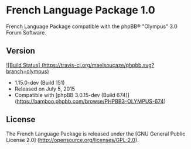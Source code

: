 French Language Package 1.0
===========================

French Language Package compatible with the phpBB® "Olympus" 3.0 Forum Software.

Version
-------

[![Build Status] (https://travis-ci.org/maelsoucaze/phpbb.svg?branch=olympus)](https://travis-ci.org/maelsoucaze/phpbb)

- 1.15.0-dev (Build 151)
- Released on July 5, 2015
- Compatible with [phpBB 3.0.15-dev (Build 674)] (https://bamboo.phpbb.com/browse/PHPBB3-OLYMPUS-674)

License
-------

The French Language Package is released under the [GNU General Public License 2.0] (http://opensource.org/licenses/GPL-2.0).